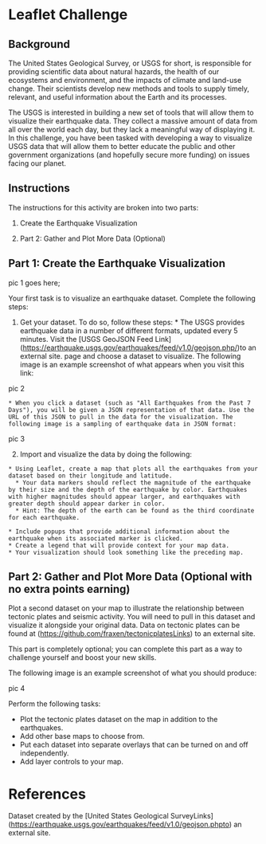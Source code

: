 # Leaflet Challenge

## Background
The United States Geological Survey, or USGS for short, is responsible for providing scientific data about natural hazards, the health of our ecosystems and environment, and the impacts of climate and land-use change. Their scientists develop new methods and tools to supply timely, relevant, and useful information about the Earth and its processes.

The USGS is interested in building a new set of tools that will allow them to visualize their earthquake data. They collect a massive amount of data from all over the world each day, but they lack a meaningful way of displaying it. In this challenge, you have been tasked with developing a way to visualize USGS data that will allow them to better educate the public and other government organizations (and hopefully secure more funding) on issues facing our planet.

## Instructions
The instructions for this activity are broken into two parts:
 
 1. Create the Earthquake Visualization

 2. Part 2: Gather and Plot More Data (Optional)
    

## Part 1: Create the Earthquake Visualization
pic 1 goes here;


Your first task is to visualize an earthquake dataset. Complete the following steps:
  1. Get your dataset. To do so, follow these steps:
    * The USGS provides earthquake data in a number of different formats, updated every 5 minutes. Visit the [USGS GeoJSON Feed Link] (https://earthquake.usgs.gov/earthquakes/feed/v1.0/geojson.php/)to an external site. page and choose a dataset to visualize. The following image is an example screenshot of what appears when you visit this link:

   pic 2


    * When you click a dataset (such as "All Earthquakes from the Past 7 Days"), you will be given a JSON representation of that data. Use the URL of this JSON to pull in the data for the visualization. The following image is a sampling of earthquake data in JSON format:
    
  pic 3


  2. Import and visualize the data by doing the following:

    * Using Leaflet, create a map that plots all the earthquakes from your dataset based on their longitude and latitude.
      * Your data markers should reflect the magnitude of the earthquake by their size and the depth of the earthquake by color. Earthquakes with higher magnitudes should appear larger, and earthquakes with greater depth should appear darker in color.
      * Hint: The depth of the earth can be found as the third coordinate for each earthquake.
  
    * Include popups that provide additional information about the earthquake when its associated marker is clicked.
    * Create a legend that will provide context for your map data.
    * Your visualization should look something like the preceding map.


## Part 2: Gather and Plot More Data (Optional with no extra points earning)
Plot a second dataset on your map to illustrate the relationship between tectonic plates and seismic activity. You will need to pull in this dataset and visualize it alongside your original data. Data on tectonic plates can be found at (https://github.com/fraxen/tectonicplatesLinks) to an external site.

This part is completely optional; you can complete this part as a way to challenge yourself and boost your new skills.

The following image is an example screenshot of what you should produce:

pic 4

Perform the following tasks:

  * Plot the tectonic plates dataset on the map in addition to the earthquakes.
  * Add other base maps to choose from.
  * Put each dataset into separate overlays that can be turned on and off independently.
  * Add layer controls to your map.

# References
Dataset created by the [United States Geological SurveyLinks] (https://earthquake.usgs.gov/earthquakes/feed/v1.0/geojson.phpto) an external site.